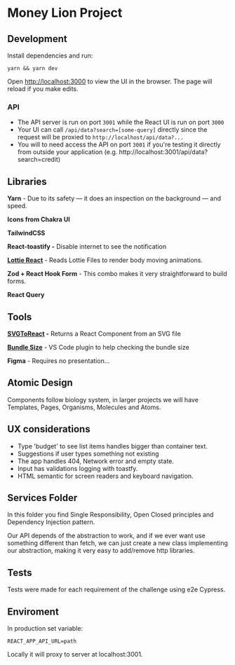 # Money Lion Project

## Development

Install dependencies and run:

```
yarn && yarn dev
```

Open [http://localhost:3000](http://localhost:3000) to view the UI in the
browser. The page will reload if you make edits.

### API

* The API server is run on port `3001` while the React UI is run on port `3000`
* Your UI can call `/api/data?search=[some-query]` directly since
the request will be proxied to `http://localhost/api/data?...`
* You will to need access the API on port `3001` if you're testing it directly
  from outside your application (e.g. http://localhost:3001/api/data?search=credit)

## Libraries

**Yarn** - Due to its safety — it does an inspection on the background — and speed.

**Icons from Chakra UI**

**TailwindCSS**

**React-toastify -** Disable internet to see the notification

**[Lottie React](https://www.npmjs.com/package/lottie-react)** - Reads Lottie Files to render body moving animations.

**Zod + React Hook Form** - This combo makes it very straightforward to build forms.

**React Query**

## Tools

**[SVGToReact](https://react-svgr.com/playground/) -** Returns a React Component from an SVG file

**[Bundle Size](https://marketplace.visualstudio.com/items?itemName=ambar.bundle-size)** - VS Code plugin to help checking the bundle size

**Figma** - Requires no presentation…

## Atomic Design

Components follow biology system, in larger projects we will have Templates, Pages, Organisms, Molecules and Atoms.

## UX considerations

- Type 'budget' to see list items handles bigger than container text.
- Suggestions if user types something not existing
- The app handles 404, Network error and empty state.
- Input has validations logging with toastfy.
- HTML semantic for screen readers and keyboard navigation.


## Services Folder

In this folder you find Single Responsibility, Open Closed principles and Dependency Injection pattern.

Our API depends of the abstraction to work, and if we ever want use something different than fetch, we can just create a new class implementing our abstraction, making it very easy to add/remove http libraries.

## Tests

Tests were made for each requirement of the challenge using e2e Cypress.

## Enviroment

In production set variable:

```
REACT_APP_API_URL=path
```

Locally it will proxy to server at localhost:3001.



